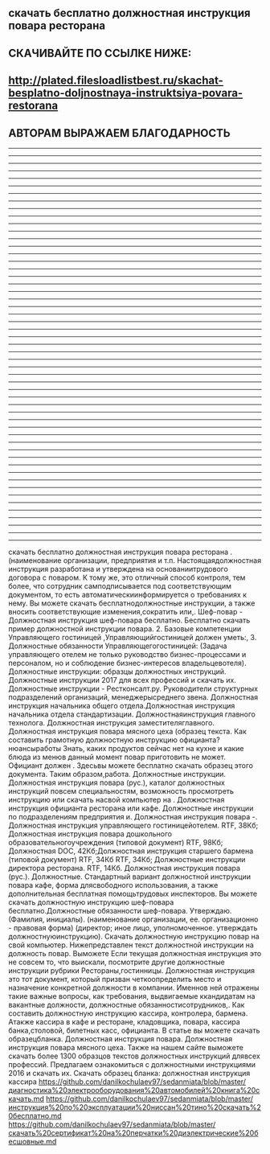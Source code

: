 скачать бесплатно должностная инструкция повара ресторана
--------------------------------------------------
СКАЧИВАЙТЕ ПО ССЫЛКЕ НИЖЕ:
--------------------------------------------------
http://plated.filesloadlistbest.ru/skachat-besplatno-doljnostnaya-instruktsiya-povara-restorana
--------------------------------------------------
АВТОРАМ ВЫРАЖАЕМ БЛАГОДАРНОСТЬ
--------------------------------------------------
--------------------------------------------------
--------------------------------------------------
--------------------------------------------------
--------------------------------------------------
--------------------------------------------------
--------------------------------------------------
--------------------------------------------------
--------------------------------------------------
--------------------------------------------------
--------------------------------------------------
--------------------------------------------------
--------------------------------------------------
--------------------------------------------------
--------------------------------------------------
--------------------------------------------------
--------------------------------------------------
--------------------------------------------------
--------------------------------------------------
--------------------------------------------------
--------------------------------------------------
--------------------------------------------------
--------------------------------------------------
--------------------------------------------------
--------------------------------------------------
--------------------------------------------------
--------------------------------------------------
--------------------------------------------------
--------------------------------------------------
--------------------------------------------------
--------------------------------------------------
--------------------------------------------------
--------------------------------------------------
--------------------------------------------------
--------------------------------------------------
--------------------------------------------------
--------------------------------------------------
--------------------------------------------------
--------------------------------------------------
--------------------------------------------------
--------------------------------------------------
--------------------------------------------------
--------------------------------------------------
--------------------------------------------------
--------------------------------------------------
--------------------------------------------------
--------------------------------------------------
--------------------------------------------------
--------------------------------------------------
--------------------------------------------------
--------------------------------------------------
--------------------------------------------------
--------------------------------------------------
--------------------------------------------------
скачать бесплатно должностная инструкция повара ресторана . (наименование организации, предприятия и т.п. Настоящаядолжностная инструкция разработана и утверждена на основаниитрудового договора с поваром. К тому же, это отличный способ контроля, тем более, что сотрудник самподписывается под соответствующим документом, то есть автоматическиинформируется о требованиях к нему. Вы можете скачать бесплатнодолжностные инструкции, а также вносить соответствующие изменения,сократить или,. Шеф-повар - Должностная инструкция шеф-повара бесплатно. Бесплатно скачать пример должностной инструкции повара. 2. Базовые компетенции Управляющего гостиницей ,Управляющийгостиницей должен уметь:, 3. Должностные обязанности Управляющегогостиницей: (Задача управляющего отелем  не только руководство бизнес-процессами и персоналом, но и соблюдение бизнес-интересов владельцевотеля). Должностные инструкции: образцы должностных инструкций. Должностные инструкции 2017 для всех профессий и скачать их. Должностные инструкции - Рестконсалт.ру. Руководители структурных подразделений организаций, менеджерысреднего звена. Должностная инструкция начальника общего отдела.Должностная инструкция начальника отдела стандартизации. Должностнаяинструкция главного технолога. Должностная инструкция заместителяглавного. Должностная инструкция повара мясного цеха (образец текста. Как составить грамотную должностную инструкцию официанта? нюансыработы  Знать, каких продуктов сейчас нет на кухне и какие блюда из менюв данный момент повар приготовить не может. Официант должен . Здесьвы можете бесплатно скачать образец этого документа. Таким образом,работа. Должностные инструкции. Должностная инструкция повара (рус.), каталог должностных инструкций повсем специальностям, возможность просмотреть инструкцию или скачать насвой компьютер на .
Должностная инструкция официанта ресторана или кафе. Должностные инструкции по подразделениям предприятия и. Должностная инструкция повара -. Должностная инструкция управляющего гостиницейотелем. RTF, 38Кб; Должностная инструкция повара дошкольного образовательногоучреждения (типовой документ) RTF, 98Кб; Должностная  DOC, 42Кб;Должностная инструкция старшего бармена (типовой документ) RTF, 34Кб RTF, 34Кб; Должностные инструкции директора ресторана. RTF, 14Кб. Должностная инструкция повара (рус.). Должностные. Стандартный вариант должностной инструкции повара кафе, форма длясвободного использования, а также дополнительная бесплатная помощьтрудовых инспекторов. Вы можете скачать должностную инструкцию шеф-повара бесплатно.Должностные обязанности шеф-повара. Утверждаю. (Фамилия, инициалы). (наименование организации, ее. организационно - правовая форма) (директор; иное лицо, уполномоченное. утверждать должностнуюинструкцию). Скачать должностную инструкцию повар на свой компьютер.  Нижепредставлен текст должностной инструкции на должность повар. Выможете  Если текущая должностная инструкция  это не совсем то, что выискали, посмотрите другие должностные инструкции рубрики Рестораны,гостинницы. Должностная инструкция  это тот документ, который призван четкоопределить место и назначение конкретной должности в компании. Именнов ней отражены такие важные вопросы, как требования, выдвигаемые ккандидатам на вакантные должности, должностные обязанностисотрудников,. Как составить должностную инструкцию кассира, контролера, бармена. Атакже кассира в кафе и ресторане, кладовщика, повара, кассира банка,столовой, билетных касс, официанта. В статье вы можете скачать образецбланка. Должностная инструкция повара. Должностная инструкция повара мясного цеха. Также на нашем сайте выможете скачать более 1300 образцов текстов должностных инструкций длявсех профессий.
Предлагаем ознакомиться с должностными инструкциями 2016 и скачать их. Скачать образец бланка: должностная инструкция кассира
https://github.com/danilkochulaev97/sedanmiata/blob/master/диагностика%20электрооборудования%20автомобилей%20книга%20скачать.md
https://github.com/danilkochulaev97/sedanmiata/blob/master/инструкция%20по%20эксплуатации%20ниссан%20тино%20скачать%20бесплатно.md
https://github.com/danilkochulaev97/sedanmiata/blob/master/скачать%20сертификат%20на%20перчатки%20диэлектрические%20бесшовные.md